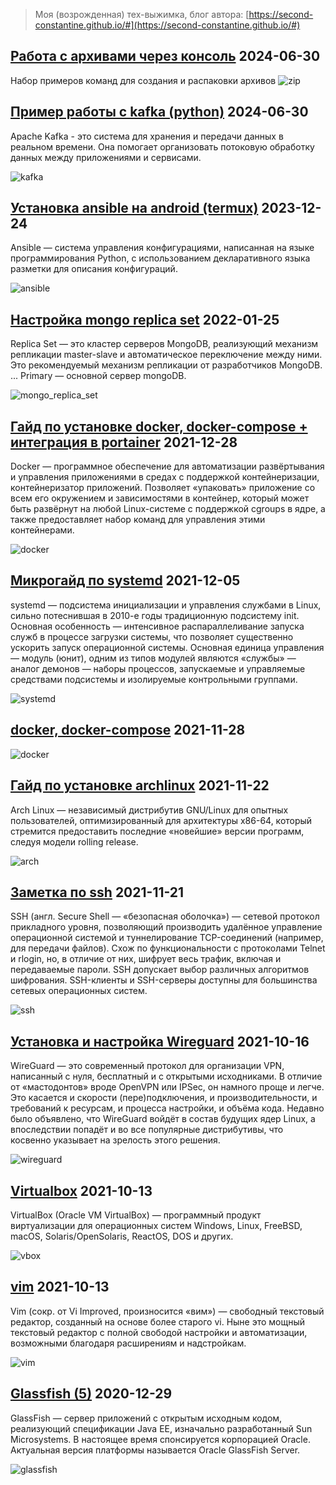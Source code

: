> Моя (возрожденная) тех-выжимка,
> блог автора: [https://second-constantine.github.io/#](https://second-constantine.github.io/#)

## [Работа с архивами через консоль](/tools/archives) 2024-06-30
Набор примеров команд для создания и распаковки архивов
![zip](/assets/img/zip.jpeg)

## [Пример работы с kafka (python)](/db/kafka) 2024-06-30
Apache Kafka - это система для хранения и передачи данных в реальном времени. Она помогает организовать потоковую обработку данных между приложениями и сервисами.

![kafka](/assets/img/kafka.png)

## [Установка ansible на android (termux)](/soft/ansible) 2023-12-24
Ansible — система управления конфигурациями, написанная на языке программирования Python, с использованием декларативного языка разметки для описания конфигураций. 

![ansible](/assets/img/ansible.png)

## [Настройка mongo replica set](/db/mongo_replica_set) 2022-01-25
Replica Set — это кластер серверов MongoDB, реализующий механизм репликации master-slave и автоматическое переключение между ними. Это рекомендуемый механизм репликации от разработчиков MongoDB. ... Primary — основной сервер mongoDB.

![mongo_replica_set](/assets/img/mongo.png)

## [Гайд по установке docker, docker-compose + интеграция в portainer](/guide/installation_docker) 2021-12-28
Docker — программное обеспечение для автоматизации развёртывания и управления приложениями в средах с поддержкой контейнеризации, контейнеризатор приложений. Позволяет «упаковать» приложение со всем его окружением и зависимостями в контейнер, который может быть развёрнут на любой Linux-системе с поддержкой cgroups в ядре, а также предоставляет набор команд для управления этими контейнерами.

![docker](/assets/img/docker.png)

## [Микрогайд по systemd](/tools/systemd) 2021-12-05
systemd — подсистема инициализации и управления службами в Linux, сильно потеснившая в 2010-е годы традиционную подсистему init. Основная особенность — интенсивное распараллеливание запуска служб в процессе загрузки системы, что позволяет существенно ускорить запуск операционной системы. Основная единица управления — модуль (юнит), одним из типов модулей являются «службы» — аналог демонов — наборы процессов, запускаемые и управляемые средствами подсистемы и изолируемые контрольными группами.

![systemd](/assets/img/systemd.png)

## [docker, docker-compose](/soft/docker) 2021-11-28

![docker](/assets/img/docker.png)

## [Гайд по установке archlinux](/guide/installation_archlinux) 2021-11-22
Arch Linux — независимый дистрибутив GNU/Linux для опытных пользователей, оптимизированный для архитектуры x86-64, который стремится предоставить последние «новейшие» версии программ, следуя модели rolling release.

![arch](/assets/img/archlinux.png)

## [Заметка по ssh](/tools/ssh) 2021-11-21
SSH (англ. Secure Shell — «безопасная оболочка») — сетевой протокол прикладного уровня, позволяющий производить удалённое управление операционной системой и туннелирование TCP-соединений (например, для передачи файлов). Схож по функциональности с протоколами Telnet и rlogin, но, в отличие от них, шифрует весь трафик, включая и передаваемые пароли. SSH допускает выбор различных алгоритмов шифрования. SSH-клиенты и SSH-серверы доступны для большинства сетевых операционных систем.

![ssh](/assets/img/ssh.png)

## [Установка и настройка Wireguard](/soft/wireguard) 2021-10-16
WireGuard — это современный протокол для организации VPN, написанный с нуля, бесплатный и с открытыми исходниками. В отличие от «мастодонтов»  вроде OpenVPN или IPSec, он намного проще и легче. Это касается и скорости (пере)подключения, и производительности, и требований к ресурсам, и процесса настройки, и объёма кода. Недавно было объявлено, что WireGuard войдёт в состав будущих ядер Linux, а впоследствии попадёт и во все популярные дистрибутивы, что косвенно указывает на зрелость этого решения.

![wireguard](/assets/img/wireguard.png)

## [Virtualbox](/soft/virtualbox) 2021-10-13
VirtualBox (Oracle VM VirtualBox) — программный продукт виртуализации для операционных систем Windows, Linux, FreeBSD, macOS, Solaris/OpenSolaris, ReactOS, DOS и других.

![vbox](/assets/img/vbox.png)

## [vim](/tools/vim) 2021-10-13
Vim (сокр. от Vi Improved, произносится «вим») — свободный текстовый редактор, созданный на основе более старого vi. Ныне это мощный текстовый редактор с полной свободой настройки и автоматизации, возможными благодаря расширениям и надстройкам.

![vim](/assets/img/vim.png)

## [Glassfish (5)](/server/glassfish) 2020-12-29
GlassFish — сервер приложений с открытым исходным кодом, реализующий спецификации Java EE, изначально разработанный Sun Microsystems. В настоящее время спонсируется корпорацией Oracle. Актуальная версия платформы называется Oracle GlassFish Server.

![glassfish](/assets/img/glassfish.png)
